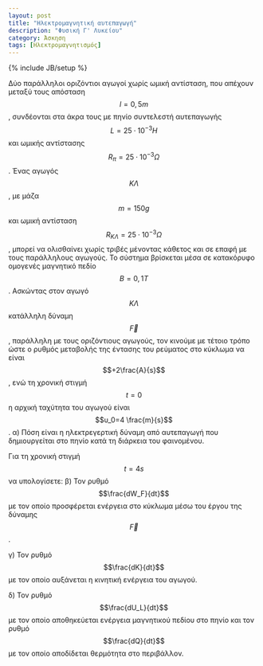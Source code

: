 ```yaml
---
layout: post
title: "Ηλεκτρομαγνητική αυτεπαγωγή"
description: "Φυσική Γ' Λυκείου"
category: Άσκηση
tags: [Ηλεκτρομαγνητισμός]
---
```

{% include JB/setup %}

Δύο παράλληλοι οριζόντιοι αγωγοί χωρίς ωμική αντίσταση, που απέχουν μεταξύ τους απόσταση 
$$l=0,5 m$$, συνδέονται στα άκρα τους με πηνίο συντελεστή αυτεπαγωγής $$L=25 \cdot 10^{-3} H$$
και ωμικής αντίστασης $$R_π = 25 \cdot 10^{-3} Ω$$. Ένας αγωγός $$ΚΛ$$, με μάζα $$m=150 g$$
και ωμική αντίσταση $$R_{ΚΛ}=25 \cdot 10^{-3} Ω$$, μπορεί να ολισθαίνει χωρίς τριβές μένοντας 
κάθετος και σε επαφή με τους παράλληλους αγωγούς. Το σύστημα βρίσκεται μέσα σε κατακόρυφο 
ομογενές μαγνητικό πεδίο $$Β=0,1Τ$$. Ασκώντας στον αγωγό $$ΚΛ$$ κατάλληλη δύναμη $$\vec F$$,
παράλληλη με τους οριζόντιους αγωγούς, τον κινούμε με τέτοιο τρόπο ώστε ο ρυθμός μεταβολής 
της έντασης του ρεύματος στο κύκλωμα να είναι $$+2\frac{A}{s}$$, ενώ τη χρονική στιγμή $$t=0$$
η αρχική ταχύτητα του αγωγού είναι $$υ_0=4 \frac{m}{s}$$.
α) Πόση είναι η ηλεκτρεγερτική δύναμη από αυτεπαγωγή που δημιουργείται στο πηνίο κατά τη διάρκεια του φαινομένου.	
			
Για τη χρονική στιγμή $$t=4s$$ να υπολογίσετε: 
β) Τον ρυθμό $$\frac{dW_F}{dt}$$ με τον οποίο προσφέρεται ενέργεια στο κύκλωμα μέσω του έργου 
της δύναμης $$\vec F$$.

γ) Τον ρυθμό $$\frac{dK}{dt}$$ με τον οποίο αυξάνεται η κινητική ενέργεια του αγωγού.

δ) Τον ρυθμό $$\frac{dU_L}{dt}$$ με τον οποίο αποθηκεύεται ενέργεια μαγνητικού πεδίου στο 
πηνίο και τον ρυθμό $$\frac{dQ}{dt}$$ με τον οποίο αποδίδεται θερμότητα στο περιβάλλον.			


